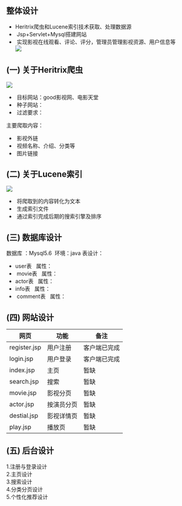 ## 整体设计 
 +  Heritrix爬虫和Lucene索引技术获取、处理数据源
 +  Jsp+Servlet+Mysql搭建网站
 +  实现影视在线观看、评论、评分，管理员管理影视资源、用户信息等  
![](http://chuantu.biz/t5/125/1499172857x974338535.png) 
## (一) 关于Heritrix爬虫  
![](http://chuantu.biz/t5/125/1499179381x974338535.png)
+  目标网站：good影视网、电影天堂
+  种子网站：
+  过滤要求：

主要爬取内容：  
+  影视外链
+  视频名称、介绍、分类等
+  图片链接

## (二) 关于Lucene索引
![](http://chuantu.biz/t5/125/1499179395x974338535.png)
+  将爬取到的内容转化为文本
+  生成索引文件
+  通过索引完成后期的搜索引擎及排序

## (三) 数据库设计
数据库 ：Mysql5.6  环境：java
表设计：   
+  user表         属性：
+  movie表        属性：
+  actor表        属性：
+  info表         属性：
+  comment表      属性：

## (四) 网站设计
网页 | 功能 |备注
----|------|----
register.jsp | 用户注册  | 客户端已完成
login.jsp | 用户登录  | 客户端已完成
index.jsp | 主页  | 暂缺
search.jsp |搜索  | 暂缺
movie.jsp | 影视分页  | 暂缺
actor.jsp | 按演员分页  | 暂缺
destial.jsp | 影视详情页  | 暂缺
play.jsp | 播放页  | 暂缺

## (五) 后台设计
1.注册与登录设计  
2.主页设计  
3.搜索设计  
4.分类分页设计  
5.个性化推荐设计  












